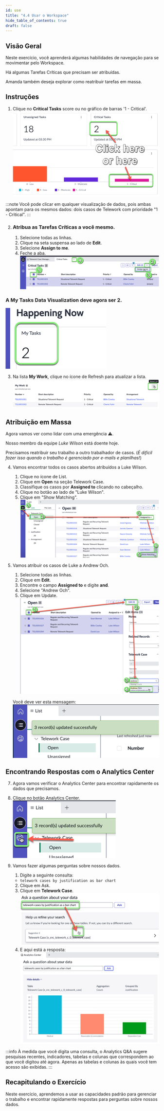 ```yaml
---
id: use
title: "4.4 Usar o Workspace"
hide_table_of_contents: true
draft: false
---
```


## Visão Geral

Neste exercício, você aprenderá algumas habilidades de navegação para se movimentar pelo Workspace.

Há algumas Tarefas Críticas que precisam ser atribuídas.

Amanda também deseja explorar como reatribuir tarefas em massa.

## Instruções

1. Clique no **Critical Tasks** score ou no gráfico de barras '1 - Critical'.
![](../images/2023-11-08-15-32-08.png)

:::note
Você pode clicar em qualquer visualização de dados, pois ambas apontam para os mesmos dados: dois casos de Telework com prioridade "1 - Critical".
:::

2. ### Atribua as Tarefas Críticas a você mesmo.
   1. Selecione todas as linhas.
   2. Clique na seta suspensa ao lado de **Edit**.
   3. Selecione **Assign to me**.
   4. Feche a aba.
   ![](../images/2023-11-08-17-10-31.png)

### A **My Tasks** Data Visualization deve agora ser 2.
![](../images/2023-11-08-17-12-36.png)

3. Na lista **My Work**, clique no ícone de Refresh para atualizar a lista.
![](../images/2023-11-08-17-14-24.png)

## Atribuição em Massa

Agora vamos ver como lidar com uma emergência ⚠️.

Nosso membro da equipe _Luke Wilson_ está doente hoje.

Precisamos reatribuir seu trabalho a outro trabalhador de casos. (_É difícil fazer isso quando o trabalho é gerenciado por e-mails e planilhas!_)

4. Vamos encontrar todos os casos abertos atribuídos a Luke Wilson.

    1. Clique no ícone de List.
    2. Clique em **Open** na seção Telework Case.
    3. Classifique os casos por **Assigned to** clicando no cabeçalho.
    4. Clique no botão ao lado de "Luke Wilson".
    5. Clique em "Show Matching".
    ![](../images/2023-11-08-20-44-00.png)

5. Vamos atribuir os casos de Luke a Andrew Och.

    1. Selecione todas as linhas.
    2. Clique em **Edit**.
    3. Encontre o campo **Assigned to** e digite **and**.
    4. Selecione "Andrew Och".
    5. Clique em Update.
    ![](../images/2023-11-08-20-46-13.png)
    
    Você deve ver esta mensagem:
    ![](../images/2023-11-08-20-46-51.png)

## Encontrando Respostas com o Analytics Center

7. Agora vamos verificar o Analytics Center para encontrar rapidamente os dados que precisamos.

8. Clique no botão Analytics Center.
![](../images/2023-11-08-20-47-39.png)

9. Vamos fazer algumas perguntas sobre nossos dados.
   1. Digite a seguinte consulta:

   * `telework cases by justification as bar chart`

   2. Clique em <span className="button-white">Ask</span>.
   3. Clique em **Telework Case**.
   ![](../images/2023-11-05-08-04-29.png)
   4. E aqui está a resposta:
   ![](../images/2023-11-05-08-10-32.png)

:::info
À medida que você digita uma consulta, o Analytics Q&A sugere pesquisas recentes, indicadores, tabelas e colunas que correspondem ao que você digitou até agora. Apenas as tabelas e colunas às quais você tem acesso são exibidas.
:::

## Recapitulando o Exercício

Neste exercício, aprendemos a usar as capacidades padrão para gerenciar o trabalho e encontrar rapidamente respostas para perguntas sobre nossos dados.
